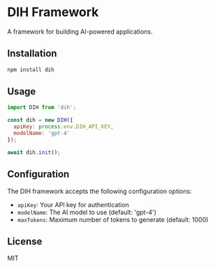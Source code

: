 # DIH Framework

A framework for building AI-powered applications.

## Installation

```bash
npm install dih
```

## Usage

```javascript
import DIH from 'dih';

const dih = new DIH({
  apiKey: process.env.DIH_API_KEY,
  modelName: 'gpt-4'
});

await dih.init();
```

## Configuration

The DIH framework accepts the following configuration options:

- `apiKey`: Your API key for authentication
- `modelName`: The AI model to use (default: 'gpt-4')
- `maxTokens`: Maximum number of tokens to generate (default: 1000)

## License

MIT 
